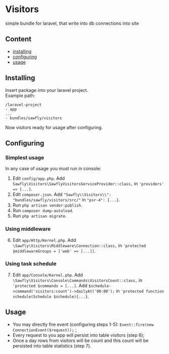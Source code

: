 # Visitors
simple bundle for laravel, that write into db connections into site

## Content
* [installing](#installing)
* [configuring](#configuring)
* [usage](#usage)

## Installing
Insert package into your laravel project. <br>
Example path:
```
/laravel-project
- app
...
- bundles/sawfly/visitors
```
Now visitors ready for usage after configuring.

## Configuring
### Simplest usage
In any case of usage you must run in console:
1. Edit `config/app.php`. Add `Sawfly\Visitors\SawflyVisitorsServiceProvider::class,` in `'providers' => [...]`.
2. Edit `composer.json`. Add `"Sawfly\\Visitors\\": "bundles/sawfly/visitors/src/"` in `"psr-4": {...}`.
3. Run `php artisan vendor:publish`.
4. Run `composer dump-autoload`.
5. Run `php artisan migrate`.
### Using middleware
6. Edit `app/Http/Kernel.php`. Add `\Sawfly\Visitors\Middleware\Connection::class,` in `'protected $middlewareGroups = ['web' => [...]]`.
### Using task schedule
7. Edit `app/Console/Kernel.php`. Add `\Sawfly\Visitors\Console\Commands\VisitorsCount::class,` in `'protected $commands = [...]`. Add `$schedule->command('visitors:count')->dailyAt('00:00');` in `'protected function schedule(Schedule $schedule){...}`.

## Usage 
 * You may directly fire event (configuring steps 1-5):
 `Event::fire(new ConnectionEvent($request));` ;
 * Every request to you app will persist into table visitors (step 6);
 * Once a day rows from visitors will be count and this count will be persisted into table statistics (step 7).
